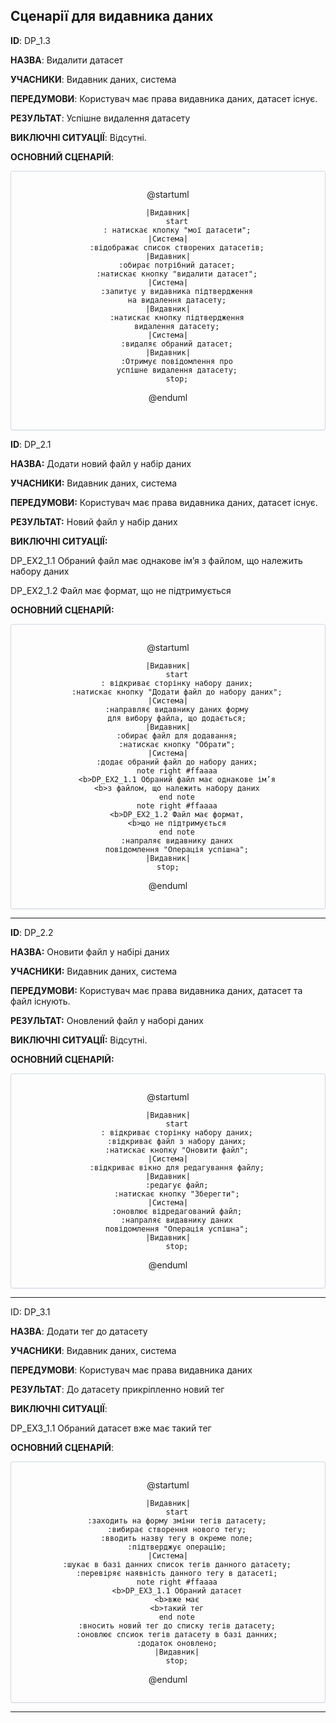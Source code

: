 ## Сценарії для видавника даних

**ID**: DP_1.3

**НАЗВА**: Видалити датасет

**УЧАСНИКИ**: Видавник даних, система

**ПЕРЕДУМОВИ**: Користувач має права видавника даних, датасет існує.

**РЕЗУЛЬТАТ**: Успішне видалення датасету

**ВИКЛЮЧНІ СИТУАЦІЇ**: Відсутні.

**ОСНОВНИЙ СЦЕНАРІЙ**:

</center>

<center style="
    border-radius:4px;
    border: 1px solid #cfd7e6;
    box-shadow: 0 1px 3px 0 rgba(89,105,129,.05), 0 1px 1px 0 rgba(0,0,0,.025);
    padding: 1em;"
>

@startuml

    |Видавник|
        start
        : натискає кпопку "мої датасети";
    |Система|
        :відображає список створених датасетів;
    |Видавник|
        :обирає потрібний датасет;
        :натискає кнопку "видалити датасет";
    |Система|
        :запитує у видавника підтвердження
        на видалення датасету;
    |Видавник|
        :натискає кнопку підтвердження
        видалення датасету;
    |Система|
        :видаляє обраний датасет;
    |Видавник|
        :Отримує повідомлення про
        успішне видалення датасету;
        stop;

@enduml

## </center>

**ID**: DP_2.1

**НАЗВА:** Додати новий файл у набір даних

**УЧАСНИКИ:** Видавник даних, система

**ПЕРЕДУМОВИ:** Користувач має права видавника даних, датасет існує.

**РЕЗУЛЬТАТ:** Новий файл у набір даних

**ВИКЛЮЧНІ СИТУАЦІЇ:**

DP_EX2_1.1 Обраний файл має однакове ім’я з файлом, що належить набору даних

DP_EX2_1.2 Файл має формат, що не підтримується

**ОСНОВНИЙ СЦЕНАРІЙ:**

</center>

<center style="
    border-radius:4px;
    border: 1px solid #cfd7e6;
    box-shadow: 0 1px 3px 0 rgba(89,105,129,.05), 0 1px 1px 0 rgba(0,0,0,.025);
    padding: 1em;"
>

@startuml

    |Видавник|
        start
        : відкриває сторінку набору даних;
        :натискає кнопку "Додати файл до набору даних";
    |Система|
        :направляє видавнику даних форму
        для вибору файла, що додається;
    |Видавник|
        :обирає файл для додавання;
        :натискає кнопку "Обрати";
    |Система|
        :додає обраний файл до набору даних;
        note right #ffaaaa
        <b>DP_EX2_1.1 Обраний файл має однакове ім’я
        <b>з файлом, що належить набору даних
        end note
        note right #ffaaaa
        <b>DP_EX2_1.2 Файл має формат,
        <b>що не підтримується
        end note
        :напраляє видавнику даних
        повідомлення "Операція успішна";
    |Видавник|
    stop;

@enduml

</center>

---

**ID**: DP_2.2

**НАЗВА:** Оновити файл у набірі даних

**УЧАСНИКИ:** Видавник даних, система

**ПЕРЕДУМОВИ:** Користувач має права видавника даних, датасет та файл існують.

**РЕЗУЛЬТАТ:** Оновлений файл у наборі даних

**ВИКЛЮЧНІ СИТУАЦІЇ:** Відсутні.

**ОСНОВНИЙ СЦЕНАРІЙ:**

</center>

<center style="
    border-radius:4px;
    border: 1px solid #cfd7e6;
    box-shadow: 0 1px 3px 0 rgba(89,105,129,.05), 0 1px 1px 0 rgba(0,0,0,.025);
    padding: 1em;"
>

@startuml

    |Видавник|
        start
        : відкриває сторінку набору даних;
        :відкриває файл з набору даних;
        :натискає кнопку "Оновити файл";
    |Система|
        :відкриває вікно для редагування файлу;
    |Видавник|
        :редагує файл;
        :натискає кнопку "Зберегти";
    |Система|
        :оновлює відредагований файл;
        :напраляє видавнику даних
        повідомлення "Операція успішна";
    |Видавник|
        stop;

@enduml

</center>

---

ID: DP_3.1

**НАЗВА**: Додати тег до датасету

**УЧАСНИКИ**: Видавник даних, система

**ПЕРЕДУМОВИ**: Користувач має права видавника даних

**РЕЗУЛЬТАТ**: До датасету прикріпленно новий тег

**ВИКЛЮЧНІ СИТУАЦІЇ**:

DP_EX3_1.1 Обраний датасет вже має такий тег

**ОСНОВНИЙ СЦЕНАРІЙ**:

</center>

<center style="
    border-radius:4px;
    border: 1px solid #cfd7e6;
    box-shadow: 0 1px 3px 0 rgba(89,105,129,.05), 0 1px 1px 0 rgba(0,0,0,.025);
    padding: 1em;"
>

@startuml

    |Видавник|
        start
        :заходить на форму зміни тегів датасету;
        :вибирає створення нового тегу;
        :вводить назву тегу в окреме поле;
        :підтверджує операцію;
    |Система|
        :шукає в базі данних список тегів данного датасету;
        :перевіряє наявність данного тегу в датасеті;
        note right #ffaaaa
        <b>DP_EX3_1.1 Обраний датасет
        <b>вже має
        <b>такий тег
        end note
        :вносить новий тег до списку тегів датасету;
        :оновлює спсиок тегів датасету в базі данних;
        :додаток оновлено;
        |Видавник|
        stop;

@enduml

</center>

---
